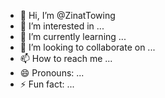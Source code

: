 - 👋 Hi, I’m @ZinatTowing
- 👀 I’m interested in ...
- 🌱 I’m currently learning ...
- 💞️ I’m looking to collaborate on ...
- 📫 How to reach me ...
- 😄 Pronouns: ...
- ⚡ Fun fact: ...

<!---
ZinatTowing/ZinatTowing is a ✨ special ✨ repository because its `README.md` (this file) appears on your GitHub profile.
You can click the Preview link to take a look at your changes.
--->
